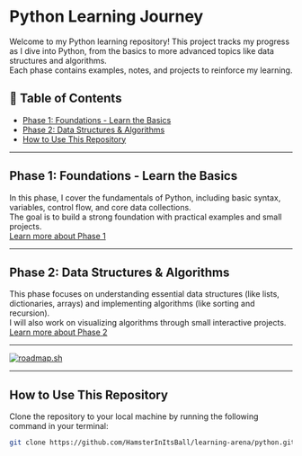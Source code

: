 # **Python Learning Journey**  

Welcome to my Python learning repository! This project tracks my progress as I dive into Python, from the basics to more advanced topics like data structures and algorithms.  
Each phase contains examples, notes, and projects to reinforce my learning.  

## 📑 **Table of Contents**  
- [Phase 1: Foundations - Learn the Basics](./phase-1-foundations/README.md)  
- [Phase 2: Data Structures & Algorithms](./phase-2-data-structures/README.md)  
- [How to Use This Repository](#how-to-use-this-repository)  
---

## **Phase 1: Foundations - Learn the Basics**  
In this phase, I cover the fundamentals of Python, including basic syntax, variables, control flow, and core data collections.  
The goal is to build a strong foundation with practical examples and small projects.  
[Learn more about Phase 1](./phase-1-foundations/README.md)  

---

## **Phase 2: Data Structures & Algorithms**  
This phase focuses on understanding essential data structures (like lists, dictionaries, arrays) and implementing algorithms (like sorting and recursion).  
I will also work on visualizing algorithms through small interactive projects.  
[Learn more about Phase 2](./phase-2-data-structures/README.md)  

---

<a href="https://roadmap.sh"><img src="https://roadmap.sh/card/tall/680b6d0d734e1042d097c654?variant=dark&roadmaps=python" alt="roadmap.sh"/></a>

---

## **How to Use This Repository**  

Clone the repository to your local machine by running the following command in your terminal:  
```bash
git clone https://github.com/HamsterInItsBall/learning-arena/python.git
